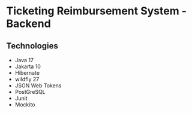 # Ticketing Reimbursement System - Backend

## Technologies

- Java 17
- Jakarta 10
- Hibernate
- wildfly 27
- JSON Web Tokens
- PostGreSQL
- Junit
- Mockito